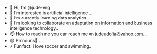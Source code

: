 - 👋 Hi, I’m @jude-eng
- 👀 I’m interested in artificial intelligence ...
- 🌱 I’m currently learning data analytics ..
- 💞️ I’m looking to collaborate on adaptation on information and business inteligence technology..
- 📫 How to reach me you can reach me on judeudofia@yahoo.com...
- 😄 Pronouns🤲 ...
- ⚡ Fun fact: i love soccer and swimming..

<!---
jude-eng/jude-eng is a ✨ special ✨ repository because its `README.md` (this file) appears on your GitHub profile.
You can click the Preview link to take a look at your changes.
--->
